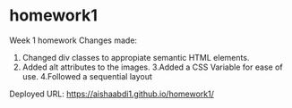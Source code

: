 # homework1
Week 1 homework
Changes made:

1. Changed div classes to appropiate semantic HTML elements.
2. Added alt attributes to the images.
3.Added a CSS Variable for ease of use.
4.Followed a sequential layout  

Deployed URL: 
https://aishaabdi1.github.io/homework1/
